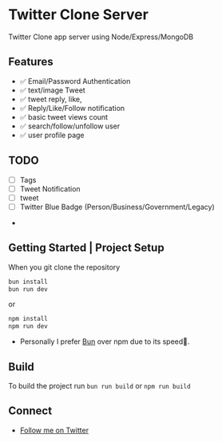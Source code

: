 # Twitter Clone Server

Twitter Clone app server using Node/Express/MongoDB

## Features

- ✅ Email/Password Authentication
- ✅ text/image Tweet
- ✅ tweet reply, like,
- ✅ Reply/Like/Follow notification
- ✅ basic tweet views count
- ✅ search/follow/unfollow user
- ✅ user profile page

## TODO

- [ ] Tags
- [ ] Tweet Notification
- [ ] tweet
- [ ] Twitter Blue Badge (Person/Business/Government/Legacy)
-

## Getting Started | Project Setup

When you git clone the repository

```bash
bun install
bun run dev
```

or

```bash
npm install
npm run dev
```

- Personally I prefer [Bun](https://github.com/oven-sh/bun) over npm due to its speed🚀.

## Build

To build the project run `bun run build` or `npm run build`

## Connect

- [Follow me on Twitter](https://twitter.com/@itsbohara)
